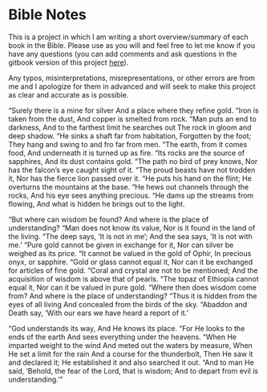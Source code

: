 # Bible Notes

This is a project in which I am writing a short overview/summary of each book in the Bible. Please use as you will and feel free to let me know if you have any questions (you can add comments and ask questions in the gitbook version of this project [here](https://fhightower.gitbooks.io/bible-notes/)).

Any typos, misinterpretations, misrepresentations, or other errors are from me and I apologize for them in advanced and will seek to make this project as clear and accurate as is possible.

“Surely there is a mine for silver
And a place where they refine gold.
“Iron is taken from the dust,
And copper is smelted from rock.
“Man puts an end to darkness,
And to the farthest limit he searches out
The rock in gloom and deep shadow.
“He sinks a shaft far from habitation,
Forgotten by the foot;
They hang and swing to and fro far from men.
“The earth, from it comes food,
And underneath it is turned up as fire.
“Its rocks are the source of sapphires,
And its dust contains gold.
“The path no bird of prey knows,
Nor has the falcon’s eye caught sight of it.
“The proud beasts have not trodden it,
Nor has the fierce lion passed over it.
“He puts his hand on the flint;
He overturns the mountains at the base.
“He hews out channels through the rocks,
And his eye sees anything precious.
“He dams up the streams from flowing,
And what is hidden he brings out to the light.

“But where can wisdom be found?
And where is the place of understanding?
“Man does not know its value,
Nor is it found in the land of the living.
“The deep says, ‘It is not in me’;
And the sea says, ‘It is not with me.’
“Pure gold cannot be given in exchange for it,
Nor can silver be weighed as its price.
“It cannot be valued in the gold of Ophir,
In precious onyx, or sapphire.
“Gold or glass cannot equal it,
Nor can it be exchanged for articles of fine gold.
“Coral and crystal are not to be mentioned;
And the acquisition of wisdom is above that of pearls.
“The topaz of Ethiopia cannot equal it,
Nor can it be valued in pure gold.
“Where then does wisdom come from?
And where is the place of understanding?
“Thus it is hidden from the eyes of all living
And concealed from the birds of the sky.
“Abaddon and Death say,
‘With our ears we have heard a report of it.’

“God understands its way,
And He knows its place.
“For He looks to the ends of the earth
And sees everything under the heavens.
“When He imparted weight to the wind
And meted out the waters by measure,
When He set a limit for the rain
And a course for the thunderbolt,
Then He saw it and declared it;
He established it and also searched it out.
“And to man He said, ‘Behold, the fear of the Lord, that is wisdom;
And to depart from evil is understanding.’”
